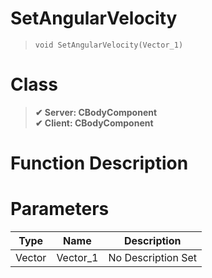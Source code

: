 # SetAngularVelocity
> `void SetAngularVelocity(Vector_1)`
# Class
> __✔ Server: CBodyComponent__  
> __✔ Client: CBodyComponent__  
# Function Description

# Parameters
Type|Name|Description
--|--|--
Vector|Vector_1|No Description Set
